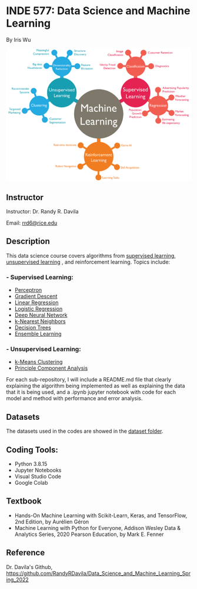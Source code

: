 # INDE 577: Data Science and Machine Learning
By Iris Wu

<p align="center">
<img src="https://github.com/yw110-1/INDE-577/blob/main/Supervised%20Learning/Perceptron/image/machine-learning.png" alt="machine-learning" width="700"/>
</p>

## Instructor
Instructor: Dr. Randy R. Davila

Email: rrd6@rice.edu

## Description
This data science course covers algorithms from [supervised learning](https://github.com/yw110-1/INDE-577/tree/main/Supervised%20Learning), [unsupervised learning](https://github.com/yw110-1/INDE-577/tree/main/Unsupervised%20Learning) , and reinforcement learning. Topics include:
### - Supervised Learning:
- [Perceptron](https://github.com/yw110-1/INDE-577/tree/main/Supervised%20Learning/Perceptron)
- [Gradient Descent](https://github.com/yw110-1/INDE-577/tree/main/Supervised%20Learning/Gradient%20Descent)
- [Linear Regression](https://github.com/yw110-1/INDE-577/tree/main/Supervised%20Learning/Linear%20Regression)
- [Logistic Regression](https://github.com/yw110-1/INDE-577/tree/main/Supervised%20Learning/Logistic%20Regression)
- [Deep Neural Network](https://github.com/yw110-1/INDE-577/tree/main/Supervised%20Learning/Deep%20Neural%20Network)
- [k-Nearest Neighbors](https://github.com/yw110-1/INDE-577/tree/main/Supervised%20Learning/k-Nearest%20Neighbors)
- [Decision Trees](https://github.com/yw110-1/INDE-577/tree/main/Supervised%20Learning/Decision%20Tree)
- [Ensemble Learning](https://github.com/yw110-1/INDE-577/tree/main/Supervised%20Learning/Ensemble%20Learning)

### - Unsupervised Learning:
- [k-Means Clustering](https://github.com/yw110-1/INDE-577/tree/main/Unsupervised%20Learning/k-Means%20Clustering)
- [Principle Component Analysis](https://github.com/yw110-1/INDE-577/tree/main/Unsupervised%20Learning/Principle%20Component%20Analysis)

For each sub-repository, I will include a README.md file that clearly explaining the algorithm being implemented as well as explaining the data that it is being used, and a .ipynb jupyter notebook with code for each model and method with performance and error analysis.

## Datasets
The datasets used in the codes are showed in the [dataset folder](https://github.com/yw110-1/INDE-577/tree/main/Data).

## Coding Tools:
- Python 3.8.15
- Jupyter Notebooks
- Visual Studio Code
- Google Colab

## Textbook
- Hands-On Machine Learning with Scikit-Learn, Keras, and TensorFlow, 2nd Edition, by Aurélien Géron
- Machine Learning with Python for Everyone, Addison Wesley Data & Analytics Series, 2020 Pearson Education, by Mark E. Fenner

## Reference
Dr. Davila's Github, https://github.com/RandyRDavila/Data_Science_and_Machine_Learning_Spring_2022
